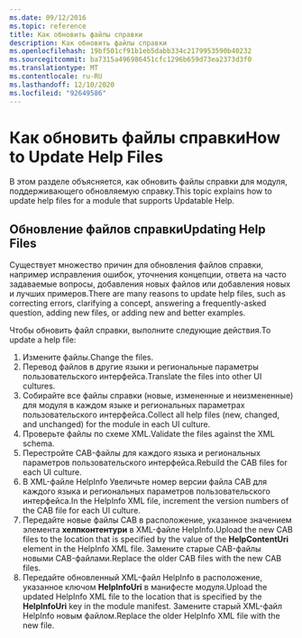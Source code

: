 ```yaml
---
ms.date: 09/12/2016
ms.topic: reference
title: Как обновить файлы справки
description: Как обновить файлы справки
ms.openlocfilehash: 19bf501cf91b1eb5dabb334c2179953590b40232
ms.sourcegitcommit: ba7315a496986451cfc1296b659d73ea2373d3f0
ms.translationtype: MT
ms.contentlocale: ru-RU
ms.lasthandoff: 12/10/2020
ms.locfileid: "92649586"
---
```

# <a name="how-to-update-help-files"></a><span data-ttu-id="e4c05-103">Как обновить файлы справки</span><span class="sxs-lookup"><span data-stu-id="e4c05-103">How to Update Help Files</span></span>

<span data-ttu-id="e4c05-104">В этом разделе объясняется, как обновить файлы справки для модуля, поддерживающего обновляемую справку.</span><span class="sxs-lookup"><span data-stu-id="e4c05-104">This topic explains how to update help files for a module that supports Updatable Help.</span></span>

## <a name="updating-help-files"></a><span data-ttu-id="e4c05-105">Обновление файлов справки</span><span class="sxs-lookup"><span data-stu-id="e4c05-105">Updating Help Files</span></span>

<span data-ttu-id="e4c05-106">Существует множество причин для обновления файлов справки, например исправления ошибок, уточнения концепции, ответа на часто задаваемые вопросы, добавления новых файлов или добавления новых и лучших примеров.</span><span class="sxs-lookup"><span data-stu-id="e4c05-106">There are many reasons to update help files, such as correcting errors, clarifying a concept, answering a frequently-asked question, adding new files, or adding new and better examples.</span></span>

<span data-ttu-id="e4c05-107">Чтобы обновить файл справки, выполните следующие действия.</span><span class="sxs-lookup"><span data-stu-id="e4c05-107">To update a help file:</span></span>

1. <span data-ttu-id="e4c05-108">Измените файлы.</span><span class="sxs-lookup"><span data-stu-id="e4c05-108">Change the files.</span></span>
1. <span data-ttu-id="e4c05-109">Перевод файлов в другие языки и региональные параметры пользовательского интерфейса.</span><span class="sxs-lookup"><span data-stu-id="e4c05-109">Translate the files into other UI cultures.</span></span>
1. <span data-ttu-id="e4c05-110">Собирайте все файлы справки (новые, измененные и неизмененные) для модуля в каждом языке и региональных параметрах пользовательского интерфейса.</span><span class="sxs-lookup"><span data-stu-id="e4c05-110">Collect all help files (new, changed, and unchanged) for the module in each UI culture.</span></span>
1. <span data-ttu-id="e4c05-111">Проверьте файлы по схеме XML.</span><span class="sxs-lookup"><span data-stu-id="e4c05-111">Validate the files against the XML schema.</span></span>
1. <span data-ttu-id="e4c05-112">Перестройте CAB-файлы для каждого языка и региональных параметров пользовательского интерфейса.</span><span class="sxs-lookup"><span data-stu-id="e4c05-112">Rebuild the CAB files for each UI culture.</span></span>
1. <span data-ttu-id="e4c05-113">В XML-файле HelpInfo Увеличьте номер версии файла CAB для каждого языка и региональных параметров пользовательского интерфейса.</span><span class="sxs-lookup"><span data-stu-id="e4c05-113">In the HelpInfo XML file, increment the version numbers of the CAB file for each UI culture.</span></span>
1. <span data-ttu-id="e4c05-114">Передайте новые файлы CAB в расположение, указанное значением элемента **хелпконтентури** в XML-файле HelpInfo.</span><span class="sxs-lookup"><span data-stu-id="e4c05-114">Upload the new CAB files to the location that is specified by the value of the **HelpContentUri** element in the HelpInfo XML file.</span></span> <span data-ttu-id="e4c05-115">Замените старые CAB-файлы новыми CAB-файлами.</span><span class="sxs-lookup"><span data-stu-id="e4c05-115">Replace the older CAB files with the new CAB files.</span></span>
1. <span data-ttu-id="e4c05-116">Передайте обновленный XML-файл HelpInfo в расположение, указанное ключом **HelpInfoUri** в манифесте модуля.</span><span class="sxs-lookup"><span data-stu-id="e4c05-116">Upload the updated HelpInfo XML file to the location that is specified by the **HelpInfoUri** key in the module manifest.</span></span> <span data-ttu-id="e4c05-117">Замените старый XML-файл HelpInfo новым файлом.</span><span class="sxs-lookup"><span data-stu-id="e4c05-117">Replace the older HelpInfo XML file with the new file.</span></span>
